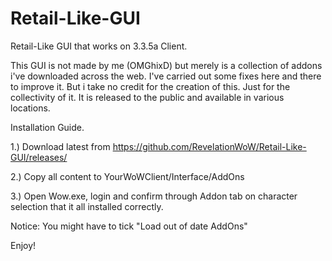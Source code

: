# Retail-Like-GUI
Retail-Like GUI that works on 3.3.5a Client.


This GUI is not made by me (OMGhixD) but merely is a collection of addons i've downloaded across the web. I've carried out some fixes here and there to improve it. But i take no credit for the creation of this. Just for the collectivity of it. It is released to the public and available in various locations.

Installation Guide.

1.) Download latest from https://github.com/RevelationWoW/Retail-Like-GUI/releases/

2.) Copy all content to YourWoWClient/Interface/AddOns

3.) Open Wow.exe, login and confirm through Addon tab on character selection that it all installed correctly.

Notice: You might have to tick "Load out of date AddOns"

Enjoy!
